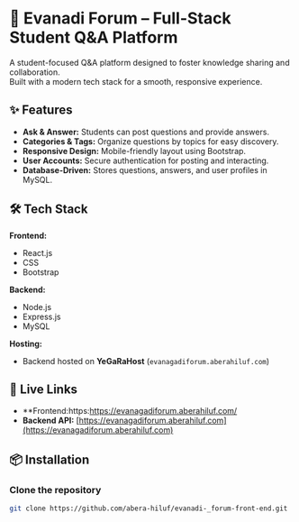 # 💬 Evanadi Forum – Full-Stack Student Q&A Platform

A student-focused Q&A platform designed to foster knowledge sharing and collaboration.  
Built with a modern tech stack for a smooth, responsive experience.

## ✨ Features
- **Ask & Answer:** Students can post questions and provide answers.
- **Categories & Tags:** Organize questions by topics for easy discovery.
- **Responsive Design:** Mobile-friendly layout using Bootstrap.
- **User Accounts:** Secure authentication for posting and interacting.
- **Database-Driven:** Stores questions, answers, and user profiles in MySQL.

## 🛠 Tech Stack

**Frontend:**
- React.js
- CSS
- Bootstrap

**Backend:**
- Node.js
- Express.js
- MySQL

**Hosting:**
- Backend hosted on **YeGaRaHost** (`evanagadiforum.aberahiluf.com`)

## 🚀 Live Links
- **Frontend:https:https://evanagadiforum.aberahiluf.com/
- **Backend API:** [https://evanagadiforum.aberahiluf.com](https://evanagadiforum.aberahiluf.com)

## 📦 Installation

### Clone the repository
```bash
git clone https://github.com/abera-hiluf/evanadi-_forum-front-end.git
